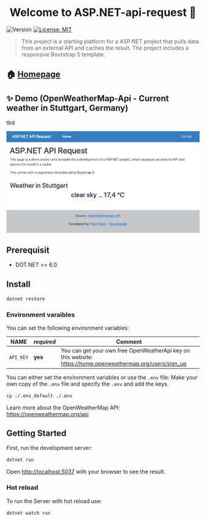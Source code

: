 <h1 align="center">Welcome to ASP.NET-api-request 👋</h1>
<p>
  <img alt="Version" src="https://img.shields.io/badge/version-0.1-blue.svg?cacheSeconds=2592000" />
  <a href="https://github.com/pyrrolizin/dotnet-api-request/blob/master/LICENSE" target="_blank">
    <img alt="License: MIT" src="https://img.shields.io/badge/License-MIT-green.svg" />
  </a>
</p>


>This project is a starting platform for a ASP.NET project that pulls data from an external API and caches the result.
>The project includes a responsive Bootstrap 5 template.

## 🏠 [Homepage](https://github.com/pyrrolizin/aspnet-api-request)

## ✨ Demo (OpenWeatherMap-Api - Current weather in Stuttgart, Germany)

tbd

![screenshot of the demo application](screenshot.png)

## Prerequisit

* DOT.NET >= 6.0

## Install

```sh
dotnet restore
```

### Environment varaibles

You can set the following environment variables:

| NAME        |  *required*  |  Comment  |
| ----------- | ------------ | --------- |
| `API_KEY`   | **yes**      |  You can get your own free OpenWeatherApi key on this website: https://home.openweathermap.org/users/sign_up  |

You can either set the environment variables or use the `.env` file:
Make your own copy of the `.env` file and specify the `.env` and add the keys.

```sh
cp ./.env_default ./.env
```

Learn more about the OpenWeatherMap API: https://openweathermap.org/api

## Getting Started

First, run the development server:

```bash
dotnet run
```

Open [http://localhost:5037](http://localhost:5037) with your browser to see the result.

### Hot reload

To run the Server with hot reload use:

```bash
dotnet watch run
```
